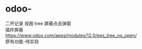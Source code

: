 # odoo-
二开记录
视图
tree 屏蔽点击弹窗  
  插件屏蔽  
  https://www.odoo.com/apps/modules/12.0/ees_tree_no_open/  
  原有功能-待实验  
    <field name='line_ids'>  
        <tree create='false' editable='bottom'>  
            <field name='so_line_id' readonly='1'/>  
       <tree>  
    </field>  
  
